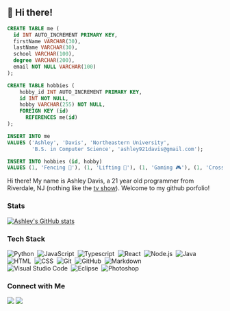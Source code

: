 ## 👋 Hi there! 

```SQL
CREATE TABLE me (
  id INT AUTO_INCREMENT PRIMARY KEY,
  firstName VARCHAR(30),
  lastName VARCHAR(30),
  school VARCHAR(100),
  degree VARCHAR(200),
  email NOT NULL VARCHAR(100)
);

CREATE TABLE hobbies (
    hobby_id INT AUTO_INCREMENT PRIMARY KEY,
    id INT NOT NULL,            
    hobby VARCHAR(255) NOT NULL,
    FOREIGN KEY (id)
      REFERENCES me(id)
);

INSERT INTO me
VALUES ('Ashley', 'Davis', 'Northeastern University',
        'B.S. in Computer Science', 'ashley921davis@gmail.com');

INSERT INTO hobbies (id, hobby)
VALUES (1, 'Fencing 🤺'), (1, 'Lifting 💪'), (1, 'Gaming 🎮'), (1, 'Crosswords 🏁');
```

Hi there! My name is Ashley Davis, a 21 year old programmer from Riverdale, NJ (nothing like the [tv show](https://en.wikipedia.org/wiki/Riverdale_(American_TV_series))). Welcome to my github porfolio!

### Stats
[![Ashley's GitHub stats](https://github-readme-stats.vercel.app/api?username=ashleytdavis)](https://github.com/anuraghazra/github-readme-stats)



### Tech Stack
![Python](https://img.shields.io/badge/-Python-05122A?style=flat&logo=python)&nbsp;
![JavaScript](https://img.shields.io/badge/-JavaScript-05122A?style=flat&logo=javascript)&nbsp;
![Typescript](https://img.shields.io/badge/-Typescript-05122A?style=flat&logo=Typescript)&nbsp;
![React](https://img.shields.io/badge/-React-05122A?style=flat&logo=react)&nbsp;
![Node.js](https://img.shields.io/badge/-Node.js-05122A?style=flat&logo=node.js)&nbsp;
![Java](https://img.shields.io/badge/-Java-05122A?style=flat&logo=Java&logoColor=FFA518)&nbsp;
![HTML](https://img.shields.io/badge/-HTML-05122A?style=flat&logo=HTML5)&nbsp;
![CSS](https://img.shields.io/badge/-CSS-05122A?style=flat&logo=CSS3&logoColor=1572B6)&nbsp;
![Git](https://img.shields.io/badge/-Git-05122A?style=flat&logo=git)&nbsp;
![GitHub](https://img.shields.io/badge/-GitHub-05122A?style=flat&logo=github)&nbsp;
![Markdown](https://img.shields.io/badge/-Markdown-05122A?style=flat&logo=markdown)\
![Visual Studio Code](https://img.shields.io/badge/-Visual%20Studio%20Code-05122A?style=flat&logo=visual-studio-code&logoColor=007ACC)&nbsp;
![Eclipse](https://img.shields.io/badge/-Eclipse-05122A?style=flat&logo=eclipse-ide&logoColor=2C2255)&nbsp;
![Photoshop](https://img.shields.io/badge/-Photoshop-05122A?style=flat&logo=adobe-photoshop)&nbsp;

### Connect with Me
<a href="https://linkedin.com/in/ashleytdavis"><img src="https://img.shields.io/badge/-Ashley%20Davis%20-0077B5?style=flat&logo=Linkedin&logoColor=white"/></a>
<a href="mailto:ashley921davis@gmail.com"><img src="https://img.shields.io/badge/-ashley921davis@gmail.com-D14836?style=flat&logo=Gmail&logoColor=white"/></a>
